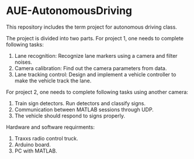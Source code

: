 # AUE-AutonomousDriving
This repository includes the term project for autonomous driving class.

The project is divided into two parts. For project 1, one needs to complete following tasks:
1. Lane recognition: Recognize lane markers using a camera and filter noises.
2. Camera calibration: Find out the camera parameters from data.
3. Lane tracking control: Design and implement a vehicle controller to make the vehicle track the lane.

For project 2, one needs to complete following tasks using another camera:
1. Train sign detectors. Run detectors and classify signs. 
2. Communication between MATLAB sessions through UDP. 
3. The vehicle should respond to signs properly.

Hardware and software requirments:
1. Traxxs radio control truck.
2. Arduino board.
3. PC with MATLAB.
